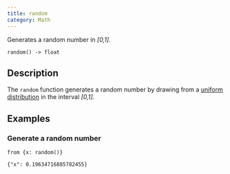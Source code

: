 ```yaml
---
title: random
category: Math
---
```


Generates a random number in *[0,1]*.

```tql
random() -> float
```

## Description

The `random` function generates a random number by drawing from a [uniform
distribution](https://en.wikipedia.org/wiki/Continuous_uniform_distribution) in
the interval *[0,1]*.

## Examples

### Generate a random number

```tql
from {x: random()}
```

```tql
{"x": 0.19634716885782455}
```
